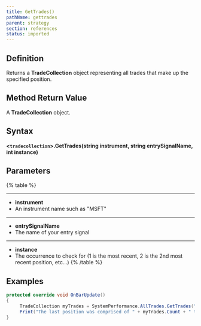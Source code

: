 ```yaml
---
title: GetTrades()
pathName: gettrades
parent: strategy
section: references
status: imported
---
```


## Definition

Returns a **TradeCollection** object representing all trades that make up the specified position.

## Method Return Value

A **TradeCollection** object.

## Syntax

**<`tradecollection`>.GetTrades(string instrument, string entrySignalName, int instance)**

## Parameters

{% table %}

---

* **instrument**
* An instrument name such as "MSFT"

---

* **entrySignalName**
* The name of your entry signal

---

* **instance**
* The occurrence to check for (1 is the most recent, 2 is the 2nd most recent position, etc...)
{% /table %}

## Examples

```csharp
protected override void OnBarUpdate()
{
     TradeCollection myTrades = SystemPerformance.AllTrades.GetTrades("MSFT", "myEntrySignal", 1);
     Print("The last position was comprised of " + myTrades.Count + " trades.");
}
```
